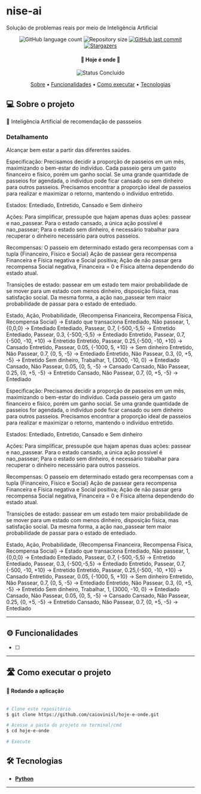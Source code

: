 # nise-ai

Solução de problemas reais por meio de Inteligência Artificial

<p align="center">
  <img alt="GitHub language count" src="https://img.shields.io/github/languages/count/caiovinisl/hoje-e-onde?color=%2304D361">

  <img alt="Repository size" src="https://img.shields.io/github/repo-size/caiovinisl/hoje-e-onde">
  
  <a href="https://github.com/caiovinisl/metodos-hashing/commits/main">
    <img alt="GitHub last commit" src="https://img.shields.io/github/last-commit/caiovinisl/hoje-e-onde">
  </a>
   
   <a href="https://github.com/caiovinisl/metodos-hashing/stargazers">
    <img alt="Stargazers" src="https://img.shields.io/github/stars/caiovinisl/hoje-e-onde?style=social">
  </a>
  
 
</p>

<h4 align="center"> 
	🚧 Hoje é onde 🚧
</h4>

<p align="center">
	<img alt="Status Concluído" src="https://img.shields.io/badge/STATUS-CONCLU%C3%8DDO-brightgreen">
</p>

<p align="center">
 <a href="#-sobre-o-projeto">Sobre</a> •
 <a href="#-funcionalidades">Funcionalidades</a> •
 <a href="#-como-executar-o-projeto">Como executar</a> • 
 <a href="#-tecnologias">Tecnologias</a>
</p>

## 💻 Sobre o projeto

📄 Inteligência Artificial de recomendação de passseios

### Detalhamento

Alcançar bem estar a partir das diferentes saúdes.

Especificação: Precisamos decidir a proporção de passeios em um mês, maximizando o bem-estar do indivíduo. Cada passeio gera um gasto financeiro e físico, porém um ganho social. Se uma grande quantidade de passeios for agendada, o indivíduo pode ficar cansado ou sem dinheiro para outros passeios. Precisamos encontrar a proporção ideal de passeios para realizar e maximizar o retorno, mantendo o indivíduo entretido.

Estados: Entediado, Entretido, Cansado e Sem dinheiro

Ações: Para simplificar, pressupõe que hajam apenas duas
ações: passear e nao_passear.
Para o estado cansado, a única ação possível é nao_passear;
Para o estado sem dinheiro, é necessário trabalhar para recuperar o dinheiro necessário para outros passeios.

Recompensas: O passeio em determinado estado gera recompensas com a tupla {Financeiro, Físico e Social}
Ação de passear gera recompensa Financeira e Física negativa e Social positiva;
Ação de não passar gera recompensa Social negativa, Financeira = 0 e Física alterna dependendo do estado atual.

Transições de estado: passear em um estado tem maior probabilidade de se mover para um estado com menos dinheiro, disposição física, mas satisfação social. Da mesma forma, a ação nao_passear tem maior probabilidade de passar para o estado de entediado.

Estado, Ação, Probabilidade, {Recompensa Financeira, Recompensa Física, Recompensa Social} -> Estado que transaciona
Entediado, Não passear, 1, {0,0,0} -> Entediado
Entediado, Passear, 0.7, {-500,-5,5} -> Entretido
Entediado, Passear, 0.3, {-500,-5,5} -> Entediado
Entretido, Passear, 0.7, {-500, -10, +10} -> Entretido
Entretido, Passear, 0.25,{-500, -10, +10} -> Cansado
Entretido, Passear, 0.05, {-1000, 5, +10} -> Sem dinheiro
Entretido, Não Passear, 0.7, {0, 5, -5} -> Entediado
Entretido, Não Passear, 0.3, {0, +5, -5} -> Entretido
Sem dinheiro, Trabalhar, 1, {3000, -10, 0} -> Entediado
Cansado, Não Passear, 0.05, {0, 5, -5} -> Cansado
Cansado, Não Passear, 0.25, {0, +5, -5} -> Entretido
Cansado, Não Passear, 0.7, {0, +5, -5} -> Entediado

Especificação: Precisamos decidir a proporção de passeios em um mês, maximizando o bem-estar do indivíduo. Cada passeio gera um gasto financeiro e físico, porém um ganho social. Se uma grande quantidade de passeios for agendada, o indivíduo pode ficar cansado ou sem dinheiro para outros passeios. Precisamos encontrar a proporção ideal de passeios para realizar e maximizar o retorno, mantendo o indivíduo entretido.

Estados: Entediado, Entretido, Cansado e Sem dinheiro

Ações: Para simplificar, pressupõe que hajam apenas duas
ações: passear e nao_passear.
Para o estado cansado, a única ação possível é nao_passear;
Para o estado sem dinheiro, é necessário trabalhar para recuperar o dinheiro necessário para outros passeios.

Recompensas: O passeio em determinado estado gera recompensas com a tupla {Financeiro, Físico e Social}
Ação de passear gera recompensa Financeira e Física negativa e Social positiva;
Ação de não passar gera recompensa Social negativa, Financeira = 0 e Física alterna dependendo do estado atual.

Transições de estado: passear em um estado tem maior probabilidade de se mover para um estado com menos dinheiro, disposição física, mas satisfação social. Da mesma forma, a ação nao_passear tem maior probabilidade de passar para o estado de entediado.

Estado, Ação, Probabilidade, {Recompensa Financeira, Recompensa Física, Recompensa Social} -> Estado que transaciona
Entediado, Não passear, 1, {0,0,0} -> Entediado
Entediado, Passear, 0.7, {-500,-5,5} -> Entretido
Entediado, Passear, 0.3, {-500,-5,5} -> Entediado
Entretido, Passear, 0.7, {-500, -10, +10} -> Entretido
Entretido, Passear, 0.25,{-500, -10, +10} -> Cansado
Entretido, Passear, 0.05, {-1000, 5, +10} -> Sem dinheiro
Entretido, Não Passear, 0.7, {0, 5, -5} -> Entediado
Entretido, Não Passear, 0.3, {0, +5, -5} -> Entretido
Sem dinheiro, Trabalhar, 1, {3000, -10, 0} -> Entediado
Cansado, Não Passear, 0.05, {0, 5, -5} -> Cansado
Cansado, Não Passear, 0.25, {0, +5, -5} -> Entretido
Cansado, Não Passear, 0.7, {0, +5, -5} -> Entediado

---

## ⚙️ Funcionalidades

- [ ]

---

## 🛣️ Como executar o projeto

#### 🎲 Rodando a aplicação

```bash

# Clone este repositório
$ git clone https://github.com/caiovinisl/hoje-e-onde.git

# Acesse a pasta do projeto no terminal/cmd
$ cd hoje-e-onde

# Execute


```

## 🛠 Tecnologias

- **[Python](https://www.python.org/)**

---
